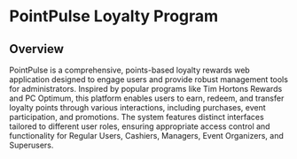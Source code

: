 # PointPulse Loyalty Program

## Overview

PointPulse is a comprehensive, points-based loyalty rewards web application designed to engage users and provide robust management tools for administrators. Inspired by popular programs like Tim Hortons Rewards and PC Optimum, this platform enables users to earn, redeem, and transfer loyalty points through various interactions, including purchases, event participation, and promotions. The system features distinct interfaces tailored to different user roles, ensuring appropriate access control and functionality for Regular Users, Cashiers, Managers, Event Organizers, and Superusers.
